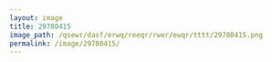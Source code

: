 ```yaml
---
layout: image
title: 29780415
image_path: /qsewr/dasf/erwq/reeqr/rwer/ewqr/tttt/29780415.png
permalink: /image/29780415/
---
```

